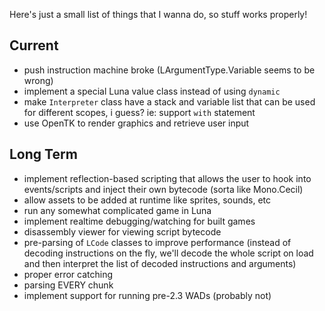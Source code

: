 Here's just a small list of things that I wanna do, so stuff works properly!
## Current
- push instruction machine broke (LArgumentType.Variable seems to be wrong)
- implement a special Luna value class instead of using `dynamic`
- make `Interpreter` class have a stack and variable list that can be used for different scopes, i guess? ie: support `with` statement
- use OpenTK to render graphics and retrieve user input

## Long Term
- implement reflection-based scripting that allows the user to hook into events/scripts and inject their own bytecode (sorta like Mono.Cecil)
- allow assets to be added at runtime like sprites, sounds, etc
- run any somewhat complicated game in Luna
- implement realtime debugging/watching for built games
- disassembly viewer for viewing script bytecode
- pre-parsing of `LCode` classes to improve performance (instead of decoding instructions on the fly, we'll decode the whole script on load and then interpret the list of decoded instructions and arguments)
- proper error catching
- parsing EVERY chunk
- implement support for running pre-2.3 WADs (probably not)